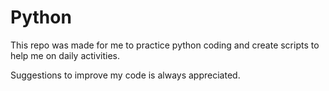 # Python

This repo was made for me to practice python coding and create scripts to help me on daily activities.

Suggestions to improve my code is always appreciated.
